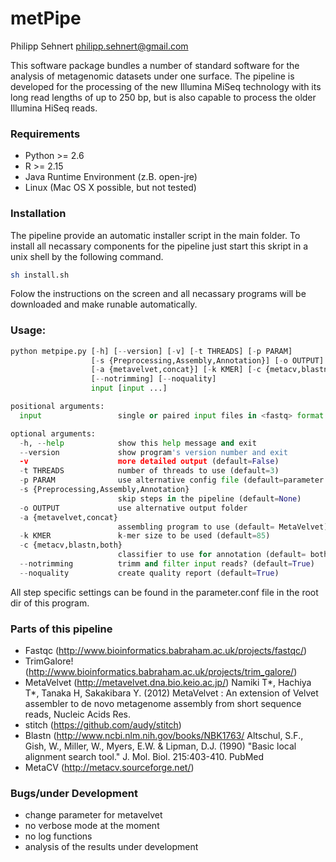 # metPipe


Philipp Sehnert
philipp.sehnert@gmail.com

This software package bundles a number of standard software for the analysis of metagenomic datasets 
under one surface. The pipeline is developed for the processing of the new Illumina MiSeq technology 
with its long read lengths of up to 250 bp, but is also capable to process the older Illumina HiSeq 
reads.

### Requirements

  - Python >= 2.6
  - R >= 2.15
  - Java Runtime Environment (z.B. open-jre)
  - Linux (Mac OS X possible, but not tested) 

### Installation

The pipeline provide an automatic installer script in the main folder. To install all necassary components 
for the pipeline just start this skript in a unix shell by the following command.

```bash
sh install.sh
```
Folow the instructions on the screen and all necassary programs will be downloaded and make runable 
automatically.

### Usage:

```python
python metpipe.py [-h] [--version] [-v] [-t THREADS] [-p PARAM]
                  [-s {Preprocessing,Assembly,Annotation}] [-o OUTPUT]
                  [-a {metavelvet,concat}] [-k KMER] [-c {metacv,blastn,both}]
                  [--notrimming] [--noquality]
                  input [input ...]

positional arguments:
  input                 single or paired input files in <fastq> format

optional arguments:
  -h, --help            show this help message and exit
  --version             show program's version number and exit
  -v                    more detailed output (default=False)
  -t THREADS            number of threads to use (default=3)
  -p PARAM              use alternative config file (default=parameter.conf)
  -s {Preprocessing,Assembly,Annotation}
                        skip steps in the pipeline (default=None)
  -o OUTPUT             use alternative output folder
  -a {metavelvet,concat}
                        assembling program to use (default= MetaVelvet)
  -k KMER               k-mer size to be used (default=85)
  -c {metacv,blastn,both}
                        classifier to use for annotation (default= both)
  --notrimming          trimm and filter input reads? (default=True)
  --noquality           create quality report (default=True)

```

All step specific settings can be found in the parameter.conf file in the root dir of this program.

### Parts of this pipeline

- Fastqc (http://www.bioinformatics.babraham.ac.uk/projects/fastqc/)
- TrimGalore! (http://www.bioinformatics.babraham.ac.uk/projects/trim_galore/)
- MetaVelvet (http://metavelvet.dna.bio.keio.ac.jp/)
	Namiki T*, Hachiya T*, Tanaka H, Sakakibara Y. (2012) 
	MetaVelvet : An extension of Velvet assembler to de novo 
	metagenome assembly from short sequence reads, 
	Nucleic Acids Res.
- stitch (https://github.com/audy/stitch)
- Blastn (http://www.ncbi.nlm.nih.gov/books/NBK1763/
	Altschul, S.F., Gish, W., Miller, W., Myers, E.W. & Lipman, D.J. 
	(1990) "Basic local alignment search tool." 
	J. Mol. Biol. 215:403-410. PubMed
- MetaCV (http://metacv.sourceforge.net/)
		
	 
### Bugs/under Development

- change parameter for metavelvet
- no verbose mode at the moment
- no log functions
- analysis of the results under development

